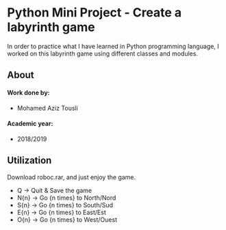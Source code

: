 # Python Mini Project - Create a labyrinth game
<p> In order to practice what I have learned in Python programming language, I worked on this labyrinth game using different classes and modules. </p>
<h2> About </h2>
<h4> Work done by: </h4>
<ul>
<li>  Mohamed Aziz Tousli </li>
</ul>
<h4> Academic year: </h4>
<ul>
<li>  2018/2019 </li>
</ul>
<h2> Utilization </h2>
<p> Download roboc.rar, and just enjoy the game. </p>
<ul>
<li> Q -> Quit & Save the game </li>
<li> N{n} -> Go {n times} to North/Nord </li>
<li> S{n} -> Go {n times} to South/Sud </li>
<li> E{n} -> Go {n times} to East/Est </li>
<li> O{n} -> Go {n times} to West/Ouest </li>
</ul>
